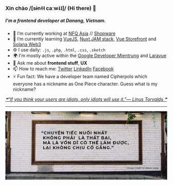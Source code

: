 ### Xin chào /[sɨn˧˧ caːw˨˩]/ (Hi there) 👋

##### I'm a frontend developer at Danang, Vietnam.

- 🏡 I’m currently working at [NFQ Asia](https://www.nfq.asia/) // [Shopware](https://www.shopware.com/en/)
- 🌳 I’m currently learning [VueJS](https://vuejs.org/), [Nuxt](https://nuxtjs.org/),[JAM stack](https://jamstack.org/), [Vue Storefront](https://www.vuestorefront.io/) and [Solana Web3](https://solana-labs.github.io/solana-web3.js/)
- ⚙️ I use daily: `.js`, `.php`, `.html`, `.css`, `.sketch`
- 🌍 I'm mostly active within the [Google Developer Mientrung](https://gdgmientrung.com/) and [Laravue](https://github.com/tuandm/laravue)
- 💬 Ask me about **frontend stuff**, **UX**
- 📫 How to reach me: [Twitter](https://twitter.com/nguyenquangtin) [LinkedIn](https://www.linkedin.com/in/tonytinnguyen/) [Facebook](https://www.facebook.com/nguyenquangtin)
- ⚡ Fun fact: We have a developer team named Cipherpols which everyone has a nickname as One Piece character. Guess what is my nickname?

<a href='https://github.com/marketplace/actions/quote-readme'>
<!--STARTS_HERE_QUOTE_README-->
<i>❝“If you think your users are idiots, only idiots will use it.”— Linus Torvalds   ❞</i>
<!--ENDS_HERE_QUOTE_README-->
</a>

---

![Quote](https://raw.githubusercontent.com/nguyenquangtin/nguyenquangtin/master/banner.jpg)
